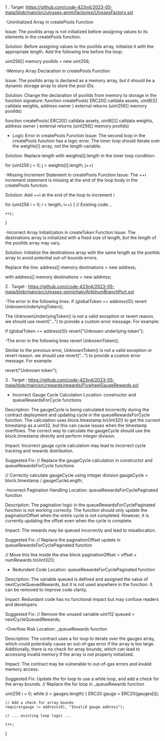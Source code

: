 1 . Target :https://github.com/code-423n4/2023-05-maia/blob/main/src/ulysses-amm/factories/UlyssesFactory.sol

-Uninitialized Array in createPools Function

Issue: The poolIds array is not initialized before assigning values to its elements in the createPools function.

Solution: Before assigning values to the poolIds array, initialize it with the appropriate length. Add the following line before the loop:

uint256[] memory poolIds = new uint256[](length);


-Memory Array Declaration in createPools Function

Issue: The poolIds array is declared as a memory array, but it should be a dynamic storage array to store the pool IDs.

Solution: Change the declaration of poolIds from memory to storage in the function signature:
function createPools(
    ERC20[] calldata assets,
    uint8[][] calldata weights,
    address owner
) external returns (uint256[] memory poolIds)


function createPools(
    ERC20[] calldata assets,
    uint8[][] calldata weights,
    address owner
) external returns (uint256[] memory poolIds)


- Logic Error in createPools Function
Issue: The second loop in the createPools function has a logic error. The inner loop should iterate over the weights[i] array, not the length variable.

Solution: Replace length with weights[i].length in the inner loop condition:

for (uint256 j = 0; j < weights[i].length; j++)


-Missing Increment Statement in createPools Function
Issue: The ++i increment statement is missing at the end of the loop body in the createPools function.

Solution: Add ++i at the end of the loop to increment i

for (uint256 i = 0; i < length; i++) {
    // Existing code...

    ++i;
}


-Incorrect Array Initialization in createToken Function
Issue: The destinations array is initialized with a fixed size of length, but the length of the poolIds array may vary.

Solution: Initialize the destinations array with the same length as the poolIds array to avoid potential out-of-bounds errors. 

Replace the line:
address[] memory destinations = new address[](length);

with
address[] memory destinations = new address[](poolIds.length);


2 . Target : https://github.com/code-423n4/2023-05-maia/blob/main/src/ulysses-omnichain/ArbitrumBranchPort.sol

-The error in the following lines:
if (globalToken == address(0)) revert UnknownUnderlyingToken();


The UnknownUnderlyingToken() is not a valid exception or revert reason. we should use revert("...") to provide a custom error message. For example:

if (globalToken == address(0)) revert("Unknown underlying token");


-The error in the following lines
revert UnknownToken();


Similar to the previous error, UnknownToken() is not a valid exception or revert reason. we should use revert("...") to provide a custom error message. For example:

revert("Unknown token");


3 . Target : https://github.com/code-423n4/2023-05-maia/blob/main/src/rewards/rewards/FlywheelGaugeRewards.sol

- Incorrect Gauge Cycle Calculation
Location: constructor and queueRewardsForCycle functions

Description: The gaugeCycle is being calculated incorrectly during the contract deployment and updating cycle in the queueRewardsForCycle function. The calculation uses block.timestamp.toUint32() to get the current timestamp as a uint32, but this can cause issues when the timestamp overflows. The correct way to calculate the gaugeCycle should use the block.timestamp directly and perform integer division.

Impact: Incorrect gauge cycle calculation may lead to incorrect cycle tracking and rewards distribution.

Suggested Fix:
// Replace the gaugeCycle calculation in constructor and queueRewardsForCycle functions

// Correctly calculate gaugeCycle using integer division
gaugeCycle = block.timestamp / gaugeCycleLength;


-Incorrect Pagination Handling
Location: queueRewardsForCyclePaginated function

Description: The pagination logic in the queueRewardsForCyclePaginated function is not working correctly. The function should only update the paginationOffset when the entire cycle is not completed. However, it is currently updating the offset even when the cycle is complete.

Impact: The rewards may be queued incorrectly and lead to misallocation.

Suggested Fix:
// Replace the paginationOffset update in queueRewardsForCyclePaginated function

// Move this line inside the else block
paginationOffset = offset + numRewards.toUint32();


- Redundant Code
Location: queueRewardsForCyclePaginated function

Description: The variable queued is defined and assigned the value of nextCycleQueuedRewards, but it is not used anywhere in the function. It can be removed to improve code clarity.

Impact: Redundant code has no functional impact but may confuse readers and developers.

Suggested Fix:
// Remove the unused variable
uint112 queued = nextCycleQueuedRewards;

-Overflow Risk
Location: _queueRewards function

Description: The contract uses a for loop to iterate over the gauges array, which could potentially cause an out-of-gas error if the array is too large. Additionally, there is no check for array bounds, which can lead to accessing invalid memory if the array is not properly initialized.

Impact: The contract may be vulnerable to out-of-gas errors and invalid memory access.

Suggested Fix:
Update the for loop to use a while loop, and add a check for the array bounds.
// Replace the for loop in _queueRewards function

uint256 i = 0;
while (i < gauges.length) {
    ERC20 gauge = ERC20(gauges[i]);

    // Add a check for array bounds
    require(gauge != address(0), "Invalid gauge address");

    // ... existing loop logic ...

    i++;
}



